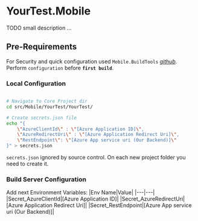 # YourTest.Mobile

TODO small description ...

## Pre-Requirements

For Security and quick configuration used `Mobile.BuildTools` _[github](https://github.com/dansiegel/Mobile.BuildTools)_. Perform `configuration` before __`first build`__.

### Local Configuration

```bash

# Navigate to Core Project dir
cd src/Mobile/YourTest/YourTest/

# Create secrets.json file
echo "{
    \"AzureClientId\" : \"[Azure Application ID]\",
    \"AzureRedirectUri\" : \"[Azure Application Redirect Uri]\",
    \"RestEndpoint\": \"[Azure App service uri (Our Backend)]\"
}" > secrets.json

```

`secrets.json` ignored by source control. On each new project folder you need to create it.

### Build Server Configuration

Add next Environment Variables:
|Env Name|Value|
|---|---|
|Secret_AzureClientId|[Azure Application ID]|
|Secret_AzureRedirectUri|[Azure Application Redirect Uri]|
|Secret_RestEndpoint|[Azure App service uri (Our Backend)]|
